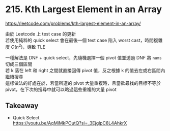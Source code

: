 # 215. Kth Largest Element in an Array

<https://leetcode.com/problems/kth-largest-element-in-an-array/>

由於 Leetcode 上 test case 的更新  
若使用純粹的 quick select 會在最後一個 test case 陷入 worst cast，時間複雜度 $O(n^2)$，導致 TLE

一種解法是 DNF + quick select，先隨機選擇一個 pivot 值並透過 DNF 將 `nums` 切成三個區間  
若 k 落在 left 和 right 之間就直接回傳 pivot 值，反之根據 k 的值去左或右區間內繼續搜尋  
這樣做法的好處在於，若當所選的 pivot 大量重複時，且當欲尋找的目標不等於 pivot，在下次的搜尋中就可以略過這些重複的大量 pivot

## Takeaway

- Quick Select  
  <https://youtu.be/AqMiMkPOutQ?si=_3EjglpC8L4AhkrX>
